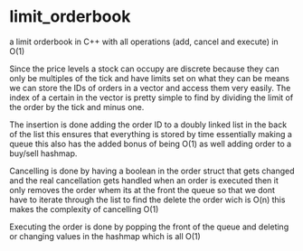 # limit_orderbook
a limit orderbook in C++ with all operations (add, cancel and execute) in O(1)

Since the price levels a stock can occupy are discrete because they can only be multiples of the tick and have limits set on what they
can be means we can store the IDs of orders in a vector and access them very easily. The index of a certain in the vector is pretty simple to find by
dividing the limit of the order by the tick and minus one.

The insertion is done adding the order ID to a doubly linked list in the back of the list this ensures that everything is stored by time essentially making a queue
this also has the added bonus of being O(1) as well adding order to a buy/sell hashmap.

Cancelling is done by having a boolean in the order struct that gets changed and the real cancellation gets handled when an order is executed then it only removes the 
order whem its at the front the queue so that we dont have to iterate through the list to find the delete the order wich is O(n) this makes the complexity of cancelling 
O(1)

Executing the order is done by popping the front of the queue and deleting or changing values in the hashmap which is all O(1)








